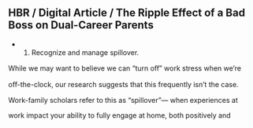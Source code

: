 ## HBR / Digital Article / The Ripple Effect of a Bad Boss on Dual-Career Parents

- 1. Recognize and manage spillover.

While we may want to believe we can “turn oﬀ” work stress when we’re

oﬀ-the-clock, our research suggests that this frequently isn’t the case.

Work-family scholars refer to this as “spillover”— when experiences at

work impact your ability to fully engage at home, both positively and